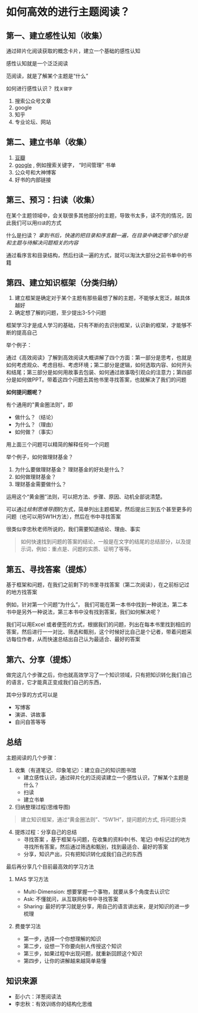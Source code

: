 # 如何高效的进行主题阅读？

## 第一、建立感性认知（收集）

通过碎片化阅读获取的概念卡片，建立一个基础的感性认知

感性认知就是一个泛泛阅读

范阅读，就是了解某个主题是“什么”

如何进行感性认识？ 找`关键字`

1. 搜索公众号文章
2. google
3. 知乎
4. 专业论坛、网站

## 第二、建立书单（收集）

1. [豆瓣](https://book.douban.com/)
2. [google](https://www.google.com/) , 例如搜索关键字， “时间管理”  书单
3. 公众号和大神博客
4. 好书的内部链接

## 第三、预习：扫读（收集）

在某个主题领域中，会关联很多其他部分的主题，导致书太多，读不完的情况，因此我们可以用`扫读`的方式

什么是扫读？ 
*拿到书后，快速的把目录和序言翻一遍，在目录中确定哪个部分是和主题与待解决问题相关的内容*

通过看序言和目录结构，然后扫读一遍的方式，就可以淘汰大部分之前书单中的书籍

## 第四、建立知识框架（分类归纳）

1. 建立框架是确定对于某个主题有那些最想了解的主题，不能够太宽泛，越具体越好
2. 确定想了解的问题，至少提出3-5个问题

框架学习才是成人学习的基础，只有不断的去识别框架，认识新的框架，才能够不断的提高自己

举个例子：

通过《高效阅读》了解到高效阅读大概讲解了四个方面：第一部分是思考，也就是如何考虑观众、考虑目标、考虑环境；第二部分是逻辑，如何选取内容、如何开头和结尾；第三部分是如何用故事去包装、如何通过故事吸引观众的注意力；第四部分是如何做PPT。带着这四个问题去其他书里寻找答案，也就解决了我们的问题

**如何提问题呢？**

有个通用的"黄金圈法则"，即

* 做什么？（结论）
* 为什么？（理由）
* 如何做？（事实）

用上面三个问题可以精简的解释任何一个问题

举个例子，如何做理财基金？

1. 为什么要做理财基金？ 理财基金的好处是什么？
2. 如何做理财基金？
3. 理财基金需要做什么？

运用这个“黄金圈”法则，可以把方法、步骤、原因、动机全部说清楚。

可以通过*绘制思维导图*的方式，简单列出主题框架，然后提出三到五个甚至更多的问题（也可以用5W1H方法），然后在书中寻找答案

很类似李忠秋老师所说的，我们需要知道结论、理由、事实

> 如何快速找到问题的答案的结论，一般是在文字的结尾的总结部分，以及提示词，例如：重点是、问题的实质、证明了等等。


## 第五、寻找答案（提炼）

基于框架和问题，在我们之前剩下的书里寻找答案（第二次阅读），在之前标记过的地方找答案

例如，针对第一个问题“为什么”， 我们可能在第一本书中找到一种说法，第二本书中是另外一种说法，第三本书中没有找到答案，我们如何解决呢？

我们可以用Excel 或者便签的方式，根据我们的问题，列出在每本书里找到相应的答案，然后进行一一对比、筛选和甄别，这个时候好比自己是个记者，带着问题采访每位作者，从而快速总结出自己认为最适合、最好的答案

## 第六、分享（提炼）

做完这几个步骤之后，你也就高效学习了一个知识领域，只有把知识转化我们自己的语言，它才能真正变成我们自己的东西，

其中分享的方式可以是

* 写博客
* 演讲、讲故事
* 自问自答等等

## 总结

主题阅读的几个步骤：

1. 收集（有道笔记、印象笔记）：建立自己的知识图书馆
	* 建立感性认识，通过碎片化的泛阅读建立一个感性认识，了解某个主题是什么？
	* 扫读
	* 建立书单
2. 归纳整理过程(思维导图)
>建立知识框架，通过“黄金圈法则”、“5W1H”，提问题的方式, 将问题分类
4. 提炼过程：分享自己的总结
	* 寻找答案 ，基于框架与问题，在收集的资料中(书、笔记) 中标记过的地方寻找所有答案，然后通过筛选和甄别，找到最适合、最好的答案
	* 分享，知识产出，只有把知识转化成我们自己的东西

最后再分享几个目前最高效的学习方法

1. MAS 学习方法
	* Multi-Dimension: 想要掌握一个事物，就要从多个角度去认识它
	* Ask: 不懂就问，从互联网和书中寻找答案
	* Sharing: 最好的学习就是分享，用自己的语言讲出来，是对知识的进一步梳理

2. 费曼学习法
	* 第一步，选择一个你想理解的知识
	* 第二步，设想一下你要向别人传授这个知识
	* 第三步，如果过程中出现问题，就重新回顾这个知识
	* 第四步，让你的讲解越来越简单易懂

## 知识来源

* 彭小六：洋葱阅读法
* 李忠秋：有效训练你的结构化思维
<!--stackedit_data:
eyJoaXN0b3J5IjpbLTEyNzQ4MTYwMzcsOTQ1NDA0MDg3LDIwND
MzOTAyMTMsNzI2OTMxMywtMTI5NDY0Njc5NF19
-->